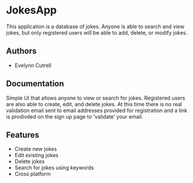 
# JokesApp

This application is a database of jokes. Anyone is able to search and view jokes, but only registered users will be able to add, delete, or modify jokes.


## Authors

- Evelynn Cutrell


## Documentation

Simple UI that allows anyone to view or search for jokes. Registered users are also able to create, edit, and delete jokes. At this time there is no real validation email sent to email addresses provided for registration and a link is prodivded on the sign up page to 'validate' your email.


## Features

- Create new jokes
- Edit existing jokes
- Delete jokes
- Search for jokes using keywords
- Cross platform

